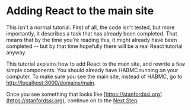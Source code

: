 
# Adding React to the main site
This isn't a normal tutorial. 
First of all, the code isn't tested, but more importantly, it describes a task that has already been completed. 
That means that by the time you're reading this, it might already have been completed -- but by that time hopefully there will be a real React tutorial anyway.

This tutorial explains how to add React to the main site, and rewrite a few simple components.
You should already have HABMC running on your computer. 
To make sure you see the main site, instead of HABMC, go to [http://localhost:3000/domains/main](http://localhost:3000/domains/main).

Once you see something that looks like [https://stanfordssi.org](https://stanfordssi.org), continue on to the [Next Step](react-on-main-02.md)